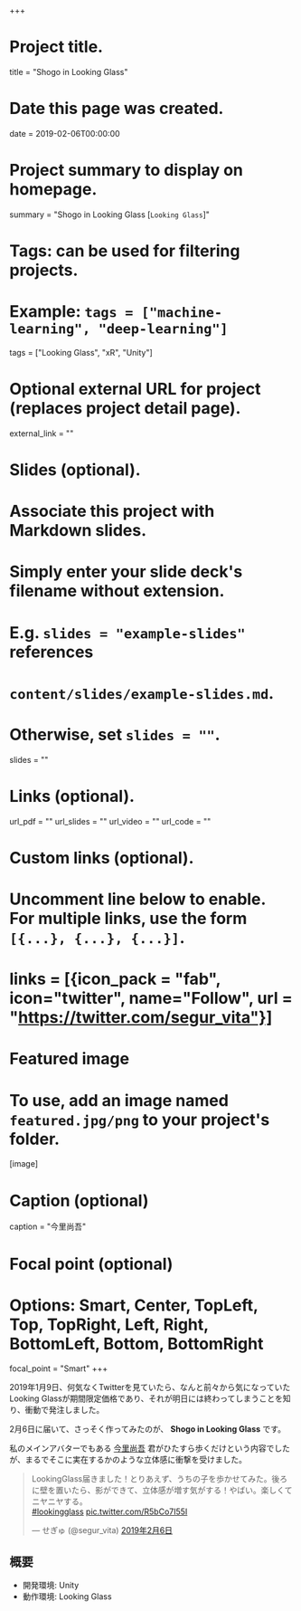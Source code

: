 +++
# Project title.
title = "Shogo in Looking Glass"

# Date this page was created.
date = 2019-02-06T00:00:00

# Project summary to display on homepage.
summary = "Shogo in Looking Glass [`Looking Glass`]"

# Tags: can be used for filtering projects.
# Example: `tags = ["machine-learning", "deep-learning"]`
tags = ["Looking Glass", "xR", "Unity"]

# Optional external URL for project (replaces project detail page).
external_link = ""

# Slides (optional).
#   Associate this project with Markdown slides.
#   Simply enter your slide deck's filename without extension.
#   E.g. `slides = "example-slides"` references 
#   `content/slides/example-slides.md`.
#   Otherwise, set `slides = ""`.
slides = ""

# Links (optional).
url_pdf = ""
url_slides = ""
url_video = ""
url_code = ""

# Custom links (optional).
#   Uncomment line below to enable. For multiple links, use the form `[{...}, {...}, {...}]`.
# links = [{icon_pack = "fab", icon="twitter", name="Follow", url = "https://twitter.com/segur_vita"}]

# Featured image
# To use, add an image named `featured.jpg/png` to your project's folder. 
[image]
  # Caption (optional)
  caption = "今里尚吾"

  # Focal point (optional)
  # Options: Smart, Center, TopLeft, Top, TopRight, Left, Right, BottomLeft, Bottom, BottomRight
  focal_point = "Smart"
+++



2019年1月9日、何気なくTwitterを見ていたら、なんと前々から気になっていたLooking Glassが期間限定価格であり、それが明日には終わってしまうことを知り、衝動で発注しました。

2月6日に届いて、さっそく作ってみたのが、 **Shogo in Looking Glass** です。

私のメインアバターでもある [今里尚吾](https://hub.vroid.com/characters/4381082594801486356) 君がひたすら歩くだけという内容でしたが、まるでそこに実在するかのような立体感に衝撃を受けました。



<blockquote class="twitter-tweet" data-lang="ja"><p lang="ja" dir="ltr">LookingGlass届きました！とりあえず、うちの子を歩かせてみた。後ろに壁を置いたら、影ができて、立体感が増す気がする！やばい。楽しくてニヤニヤする。<br> <a href="https://twitter.com/hashtag/lookingglass?src=hash&amp;ref_src=twsrc%5Etfw">#lookingglass</a> <a href="https://t.co/R5bCo7I55I">pic.twitter.com/R5bCo7I55I</a></p>&mdash; せぎゅ (@segur_vita) <a href="https://twitter.com/segur_vita/status/1093161548191739904?ref_src=twsrc%5Etfw">2019年2月6日</a></blockquote>
<script async src="https://platform.twitter.com/widgets.js" charset="utf-8"></script>



## 概要

- 開発環境: Unity
- 動作環境: Looking Glass


